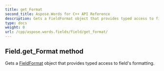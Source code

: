 ```yaml
---
title: get_Format
second_title: Aspose.Words for C++ API Reference
description: Gets a FieldFormat object that provides typed access to field's formatting. 
type: docs
weight: 0
url: /cpp/aspose.words.fields/field/get_format/
---
```

## Field.get_Format method


Gets a [FieldFormat](../fieldformat/) object that provides typed access to field's formatting.

